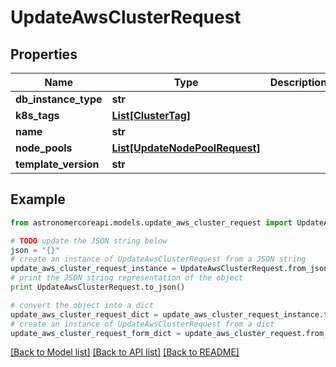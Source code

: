 # UpdateAwsClusterRequest


## Properties
Name | Type | Description | Notes
------------ | ------------- | ------------- | -------------
**db_instance_type** | **str** |  | 
**k8s_tags** | [**List[ClusterTag]**](ClusterTag.md) |  | 
**name** | **str** |  | 
**node_pools** | [**List[UpdateNodePoolRequest]**](UpdateNodePoolRequest.md) |  | 
**template_version** | **str** |  | 

## Example

```python
from astronomercoreapi.models.update_aws_cluster_request import UpdateAwsClusterRequest

# TODO update the JSON string below
json = "{}"
# create an instance of UpdateAwsClusterRequest from a JSON string
update_aws_cluster_request_instance = UpdateAwsClusterRequest.from_json(json)
# print the JSON string representation of the object
print UpdateAwsClusterRequest.to_json()

# convert the object into a dict
update_aws_cluster_request_dict = update_aws_cluster_request_instance.to_dict()
# create an instance of UpdateAwsClusterRequest from a dict
update_aws_cluster_request_form_dict = update_aws_cluster_request.from_dict(update_aws_cluster_request_dict)
```
[[Back to Model list]](../README.md#documentation-for-models) [[Back to API list]](../README.md#documentation-for-api-endpoints) [[Back to README]](../README.md)


